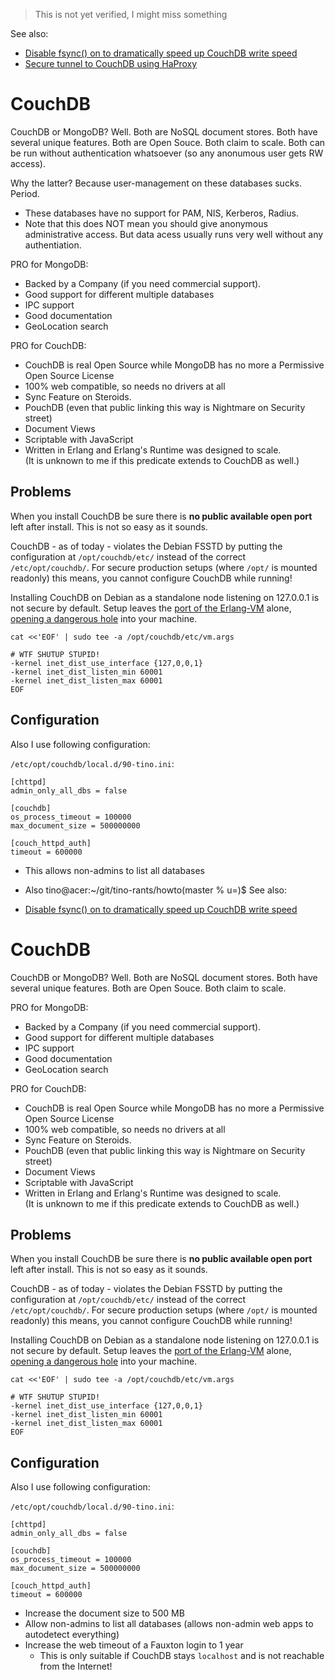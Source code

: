 > This is not yet verified, I might miss something

See also:

- [Disable fsync() on to dramatically speed up CouchDB write speed](stap.md)
- [Secure tunnel to CouchDB using HaProxy](haproxy.md)


# CouchDB

CouchDB or MongoDB?  Well.  Both are NoSQL document stores.
Both have several unique features.  Both are Open Souce.
Both claim to scale.  Both can be run without authentication whatsoever (so any anonumous user gets RW access).

Why the latter?  Because user-management on these databases sucks.  Period.

- These databases have no support for PAM, NIS, Kerberos, Radius.
- Note that this does NOT mean you should give anonymous administrative access.  But data acess usually runs very well without any authentiation.

PRO for MongoDB:

- Backed by a Company (if you need commercial support).
- Good support for different multiple databases
- IPC support
- Good documentation
- GeoLocation search

PRO for CouchDB:

- CouchDB is real Open Source while MongoDB has no more a Permissive Open Source License
- 100% web compatible, so needs no drivers at all
- Sync Feature on Steroids.
- PouchDB (even that public linking this way is Nightmare on Security street)
- Document Views
- Scriptable with JavaScript
- Written in Erlang and Erlang's Runtime was designed to scale.  
  (It is unknown to me if this predicate extends to CouchDB as well.)


## Problems

When you install CouchDB be sure there is **no public available open port** left after install.
This is not so easy as it sounds.

CouchDB - as of today - violates the Debian FSSTD by putting the configuration at `/opt/couchdb/etc/`
instead of the correct `/etc/opt/couchdb/`.  For secure production setups
(where `/opt/` is mounted readonly) this means, you cannot configure CouchDB while running!

Installing CouchDB on Debian as a standalone node listening on 127.0.0.1 is not secure by default.
Setup leaves the [port of the Erlang-VM](https://github.com/apache/couchdb/issues/2306) alone,
[opening a dangerous hole](https://erlang.org/doc/reference_manual/distributed.html) into your machine.

```
cat <<'EOF' | sudo tee -a /opt/couchdb/etc/vm.args

# WTF SHUTUP STUPID!
-kernel inet_dist_use_interface {127,0,0,1}
-kernel inet_dist_listen_min 60001
-kernel inet_dist_listen_max 60001
EOF
```


## Configuration

Also I use following configuration:

`/etc/opt/couchdb/local.d/90-tino.ini`:
```
[chttpd]
admin_only_all_dbs = false

[couchdb]
os_process_timeout = 100000
max_document_size = 500000000

[couch_httpd_auth]
timeout = 600000
```

- This allows non-admins to list all databases
- Also 
tino@acer:~/git/tino-rants/howto(master % u=)$ 
See also:

- [Disable fsync() on to dramatically speed up CouchDB write speed](stap.md)


# CouchDB

CouchDB or MongoDB?  Well.  Both are NoSQL document stores.
Both have several unique features.  Both are Open Souce.
Both claim to scale.

PRO for MongoDB:

- Backed by a Company (if you need commercial support).
- Good support for different multiple databases
- IPC support
- Good documentation
- GeoLocation search

PRO for CouchDB:

- CouchDB is real Open Source while MongoDB has no more a Permissive Open Source License
- 100% web compatible, so needs no drivers at all
- Sync Feature on Steroids.
- PouchDB (even that public linking this way is Nightmare on Security street)
- Document Views
- Scriptable with JavaScript
- Written in Erlang and Erlang's Runtime was designed to scale.  
  (It is unknown to me if this predicate extends to CouchDB as well.)


## Problems

When you install CouchDB be sure there is **no public available open port** left after install.
This is not so easy as it sounds.

CouchDB - as of today - violates the Debian FSSTD by putting the configuration at `/opt/couchdb/etc/`
instead of the correct `/etc/opt/couchdb/`.  For secure production setups
(where `/opt/` is mounted readonly) this means, you cannot configure CouchDB while running!

Installing CouchDB on Debian as a standalone node listening on 127.0.0.1 is not secure by default.
Setup leaves the [port of the Erlang-VM](https://github.com/apache/couchdb/issues/2306) alone,
[opening a dangerous hole](https://erlang.org/doc/reference_manual/distributed.html) into your machine.

```
cat <<'EOF' | sudo tee -a /opt/couchdb/etc/vm.args

# WTF SHUTUP STUPID!
-kernel inet_dist_use_interface {127,0,0,1}
-kernel inet_dist_listen_min 60001
-kernel inet_dist_listen_max 60001
EOF
```


## Configuration

Also I use following configuration:

`/etc/opt/couchdb/local.d/90-tino.ini`:
```
[chttpd]
admin_only_all_dbs = false

[couchdb]
os_process_timeout = 100000
max_document_size = 500000000

[couch_httpd_auth]
timeout = 600000
```

- Increase the document size to 500 MB
- Allow non-admins to list all databases (allows non-admin web apps to autodetect everything)
- Increase the web timeout of a Fauxton login to 1 year
  - This is only suitable if CouchDB stays `localhost` and is not reachable from the Internet!
